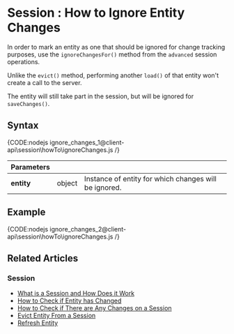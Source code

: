 # Session : How to Ignore Entity Changes

In order to mark an entity as one that should be ignored for change tracking purposes, use the `ignoreChangesFor()` method from the `advanced` session operations.  

Unlike the `evict()` method, performing another `load()` of that entity won't create a call to the server.  

The entity will still take part in the session, but will be ignored for `saveChanges()`.  

## Syntax

{CODE:nodejs ignore_changes_1@client-api\session\howTo\ignoreChanges.js /}

| Parameters | | |
| ------------- | ------------- | ----- |
| **entity** | object | Instance of entity for which changes will be ignored. |


## Example

{CODE:nodejs ignore_changes_2@client-api\session\howTo\ignoreChanges.js /}

## Related Articles

### Session

- [What is a Session and How Does it Work](../../../client-api/session/what-is-a-session-and-how-does-it-work)
- [How to Check if Entity has Changed](../../../client-api/session/how-to/check-if-entity-has-changed)
- [How to Check if There are Any Changes on a Session](../../../client-api/session/how-to/check-if-there-are-any-changes-on-a-session)
- [Evict Entity From a Session](../../../client-api/session/how-to/evict-entity-from-a-session)
- [Refresh Entity](../../../client-api/session/how-to/refresh-entity)
